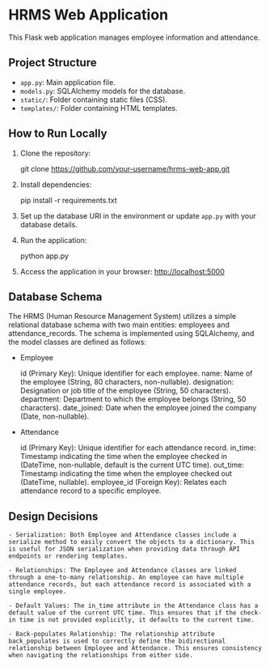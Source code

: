 # HRMS Web Application

This Flask web application manages employee information and attendance.

## Project Structure

- `app.py`: Main application file.
- `models.py`: SQLAlchemy models for the database.
- `static/`: Folder containing static files (CSS).
- `templates/`: Folder containing HTML templates.

## How to Run Locally

1. Clone the repository:

    git clone https://github.com/your-username/hrms-web-app.git

2. Install dependencies:

    pip install -r requirements.txt

3. Set up the database URI in the environment or update `app.py` with your database details.

4. Run the application:

    python app.py

5. Access the application in your browser: [http://localhost:5000](http://localhost:5000)

## Database Schema
The HRMS (Human Resource Management System) utilizes a simple relational database schema with two main entities: employees and attendance_records. The schema is implemented using SQLAlchemy, and the model classes are defined as follows:

- Employee

    id (Primary Key): Unique identifier for each employee.
    name: Name of the employee (String, 80 characters, non-nullable).
    designation: Designation or job title of the employee (String, 50 characters).
    department: Department to which the employee belongs (String, 50 characters).
    date_joined: Date when the employee joined the company (Date, non-nullable).

- Attendance

    id (Primary Key): Unique identifier for each attendance record.
    in_time: Timestamp indicating the time when the employee checked in (DateTime, non-nullable, default is the current UTC time).
    out_time: Timestamp indicating the time when the employee checked out (DateTime, nullable).
    employee_id (Foreign Key): Relates each attendance record to a specific employee.

## Design Decisions

    - Serialization: Both Employee and Attendance classes include a serialize method to easily convert the objects to a dictionary. This is useful for JSON serialization when providing data through API endpoints or rendering templates.

    - Relationships: The Employee and Attendance classes are linked through a one-to-many relationship. An employee can have multiple attendance records, but each attendance record is associated with a single employee.

    - Default Values: The in_time attribute in the Attendance class has a default value of the current UTC time. This ensures that if the check-in time is not provided explicitly, it defaults to the current time.

    - Back-populates Relationship: The relationship attribute back_populates is used to correctly define the bidirectional relationship between Employee and Attendance. This ensures consistency when navigating the relationships from either side.
